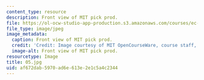 ```yaml
---
content_type: resource
description: Front view of MIT pick prod.
file: https://ol-ocw-studio-app-production.s3.amazonaws.com/courses/ec-s06-design-for-demining-spring-2007/af672dab5970ad6e613e2e1c5a4c2344_05.jpg
file_type: image/jpeg
image_metadata:
  caption: Front view of MIT pick prod.
  credit: 'Credit: Image courtesy of MIT OpenCourseWare, course staff, and students.'
  image-alt: Front view of MIT pick prod.
resourcetype: Image
title: 05.jpg
uid: af672dab-5970-ad6e-613e-2e1c5a4c2344
---
```

